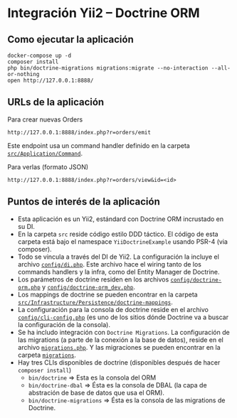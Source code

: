 # Integración Yii2 – Doctrine ORM

## Como ejecutar la aplicación

    docker-compose up -d
    composer install
    php bin/doctrine-migrations migrations:migrate --no-interaction --all-or-nothing
    open http://127.0.0.1:8888/
    
## URLs de la aplicación

Para crear nuevas Orders

    http://127.0.0.1:8888/index.php?r=orders/emit
    
Este endpoint usa un command handler definido en la carpeta [`src/Application/Command`](src/Application/Command).

Para verlas (formato JSON)

    http://127.0.0.1:8888/index.php?r=orders/view&id=<id>

## Puntos de interés de la aplicación

* Esta aplicación es un Yii2, estándard con Doctrine ORM incrustado en su DI.
* En la carpeta `src` reside código estilo DDD táctico. El código de esta carpeta está bajo el namespace `YiiDoctrineExample` usando PSR-4 (via composer).
* Todo se vincula a través del DI de Yii2. La configuración la incluye el archivo [`config/di.php`](config/di.php). Este archivo hace el wiring tanto de los commands handlers y la infra, como del Entity Manager de Doctrine.
* Los parámetros de doctrine residen en los archivos [`config/doctrine-orm.php`](config/doctrine-orm.php) y [`config/doctrine-orm_dev.php`](config/doctrine-orm_dev.php).
* Los mappings de doctrine se pueden encontrar en la carpeta [`src/Infrastructure/Persistence/doctrine-mappings`](src/Infrastructure/Persistence/doctrine-mappings).
* La configuración para la consola de doctrine reside en el archivo [`config/cli-config.php`](config/cli-config.php) (es uno de los sitios dónde Doctrine va a buscar la configuración de la consola).
* Se ha includo integración con `Doctrine Migrations`. La configuración de las migrations (a parte de la conexión a la base de datos), reside en el archivo [`migrations.php`](config/cli-console.php). Y las migraciones se pueden encontrar en la carpeta [`migrations`](migrations).
* Hay tres CLIs disponibles de doctrine (disponibles después de hacer `composer install`)
    * `bin/doctrine` => Esta es la consola del ORM
    * `bin/doctrine-dbal` => Ésta es la consola de DBAL (la capa de abstración de base de datos que usa el ORM).
    * `bin/doctrine-migrations` => Ésta es la consola de las migrations de Doctrine.
